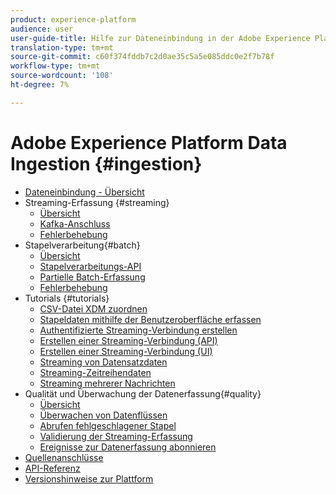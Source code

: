```yaml
---
product: experience-platform
audience: user
user-guide-title: Hilfe zur Dateneinbindung in der Adobe Experience Platform
translation-type: tm+mt
source-git-commit: c60f374fddb7c2d0ae35c5a5e085ddc0e2f7b78f
workflow-type: tm+mt
source-wordcount: '108'
ht-degree: 7%

---
```



# Adobe Experience Platform Data Ingestion {#ingestion}

- [Dateneinbindung - Übersicht](home.md)
- Streaming-Erfassung {#streaming}
   - [Übersicht](streaming-ingestion/overview.md)
   - [Kafka-Anschluss](streaming-ingestion/kafka.md)
   - [Fehlerbehebung](streaming-ingestion/troubleshooting.md)
- Stapelverarbeitung{#batch}
   - [Übersicht](batch-ingestion/overview.md)
   - [Stapelverarbeitungs-API](batch-ingestion/api-overview.md)
   - [Partielle Batch-Erfassung](batch-ingestion/partial.md)
   - [Fehlerbehebung](batch-ingestion/troubleshooting.md)
- Tutorials {#tutorials}
   - [CSV-Datei XDM zuordnen](tutorials/map-a-csv-file.md)
   - [Stapeldaten mithilfe der Benutzeroberfläche erfassen](tutorials/ingest-batch-data.md)
   - [Authentifizierte Streaming-Verbindung erstellen](tutorials/create-authenticated-streaming-connection.md)
   - [Erstellen einer Streaming-Verbindung (API)](tutorials/create-streaming-connection.md)
   - [Erstellen einer Streaming-Verbindung (UI)](tutorials/create-streaming-connection-ui.md)
   - [Streaming von Datensatzdaten](tutorials/streaming-record-data.md)
   - [Streaming-Zeitreihendaten](tutorials/streaming-time-series-data.md)
   - [Streaming mehrerer Nachrichten](tutorials/streaming-multiple-messages.md)
- Qualität und Überwachung der Datenerfassung{#quality}
   - [Übersicht](quality/overview.md)
   - [Überwachen von Datenflüssen](quality/monitor-data-flows.md)
   - [Abrufen fehlgeschlagener Stapel](quality/retrieve-failed-batches.md)
   - [Validierung der Streaming-Erfassung](quality/streaming-validation.md)
   - [Ereignisse zur Datenerfassung abonnieren](quality/subscribe-events.md)
- [Quellenanschlüsse](source-connectors.md)
- [API-Referenz](https://www.adobe.io/apis/experienceplatform/home/api-reference.html#!acpdr/swagger-specs/ingest-api.yaml)
- [Versionshinweise zur Plattform](https://www.adobe.com/go/platform-release-notes-en)